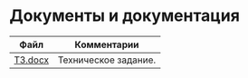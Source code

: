 # Документы и документация

| Файл                                             | Комментарии                                    |
| ------------------------------------------------ | ---------------------------------------------- |
| [ТЗ.docx](ТЗ.docx)                               | Техническое задание.                           |

